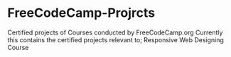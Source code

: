 # FreeCodeCamp-Projrcts
Certified projects of  Courses conducted by FreeCodeCamp.org
Currently this contains the certified projects relevant to;
      Responsive Web Designing Course
